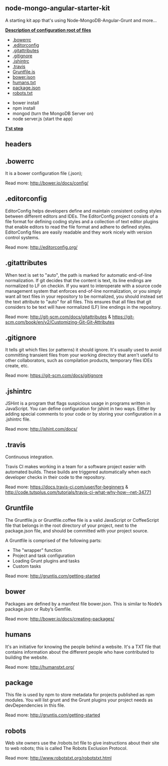 ## node-mongo-angular-starter-kit
A starting kit app that's using Node-MongoDB-Angular-Grunt and more...

**[Description of configuration root of files](#headers)**
* [.bowerrc](#bowerrc)
* [.editorconfig](#editorconfig)
* [.gitattributes](#gitattributes)
* [.gitignore](#gitignore)
* [.jshintrc](#jshintrc)
* [.travis](#travis)
* [Gruntfile.js](#gruntfile)
* [bower.json](#bower)
* [humans.txt](#humans)
* [package.json](#package)
* [robots.txt](#robots)
- bower install
- npm install
- mongod (turn the MongoDB Server on)
- node server.js (start the app)

**[1'st step](#firststep)**





## headers
## .bowerrc
It is a bower configuration file (.json); 

Read more: http://bower.io/docs/config/

## .editorconfig
EditorConfig helps developers define and maintain consistent coding styles between different editors and IDEs. The EditorConfig project consists of a file format for defining coding styles and a collection of text editor plugins that enable editors to read the file format and adhere to defined styles. EditorConfig files are easily readable and they work nicely with version control systems.

Read more: http://editorconfig.org/

## .gitattributes
When text is set to "auto", the path is marked for automatic end-of-line normalization. If git decides that the content is text, its line endings are normalized to LF on checkin.
If you want to interoperate with a source code management system that enforces end-of-line normalization, or you simply want all text files in your repository to be normalized, you should instead set the text attribute to "auto" for all files.
This ensures that all files that git considers to be text will have normalized (LF) line endings in the repository.

Read more: http://git-scm.com/docs/gitattributes & https://git-scm.com/book/en/v2/Customizing-Git-Git-Attributes

## .gitignore
It tells git which files (or patterns) it should ignore. It's usually used to avoid committing transient files from your working directory that aren't useful to other collaborators, such as compilation products, temporary files IDEs create, etc.

Read more: https://git-scm.com/docs/gitignore

## .jshintrc
JSHint is a program that flags suspicious usage in programs written in JavaScript.
You can define configuration for jshint in two ways. Either by adding special comments to your code or by storing your configuration in a .jshintrc file. 

Read more: http://jshint.com/docs/

## .travis
Continuous integration.

Travis CI makes working in a team for a software project easier with automated builds. These builds are triggered automatically when each developer checks in their code to the repository.

Read more: https://docs.travis-ci.com/user/for-beginners & http://code.tutsplus.com/tutorials/travis-ci-what-why-how--net-34771

## Gruntfile
The Gruntfile.js or Gruntfile.coffee file is a valid JavaScript or CoffeeScript file that belongs in the root directory of your project, next to the package.json file, and should be committed with your project source.

A Gruntfile is comprised of the following parts:

- The "wrapper" function
- Project and task configuration
- Loading Grunt plugins and tasks
- Custom tasks

Read more: http://gruntjs.com/getting-started

## bower
Packages are defined by a manifest file bower.json. This is similar to Node’s package.json or Ruby’s Gemfile.

Read more: http://bower.io/docs/creating-packages/

## humans
It's an initiative for knowing the people behind a website. It's a TXT file that contains information about the different people who have contributed to building the website.

Read more: http://humanstxt.org/

## package
This file is used by npm to store metadata for projects published as npm modules. You will list grunt and the Grunt plugins your project needs as devDependencies in this file.

Read more: http://gruntjs.com/getting-started

## robots
Web site owners use the /robots.txt file to give instructions about their site to web robots; this is called The Robots Exclusion Protocol.

Read more: http://www.robotstxt.org/robotstxt.html
